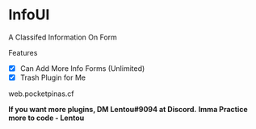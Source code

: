 # InfoUI
A Classifed Information On Form

Features
 - [x] Can Add More Info Forms (Unlimited)
 - [x] Trash Plugin for Me
 
web.pocketpinas.cf

**If you want more plugins, DM  Lentou#9094 at Discord.**
**Imma Practice more to code - Lentou**
